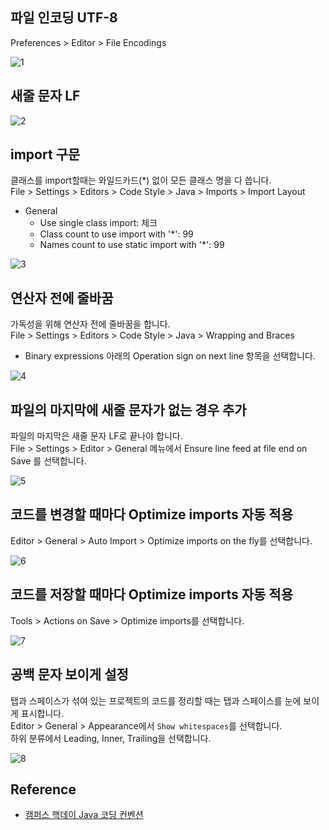 ## 파일 인코딩 UTF-8
Preferences > Editor > File Encodings

![1](https://raw.githubusercontent.com/smpark1020/tistory/master/IDE/%5B%EC%9D%B8%ED%85%94%EB%A6%ACJ%5D%20%EA%B0%9C%EB%B0%9C%20%ED%99%98%EA%B2%BD%20%EC%84%B8%ED%8C%85/1.png)

## 새줄 문자 LF
![2](https://raw.githubusercontent.com/smpark1020/tistory/master/IDE/%5B%EC%9D%B8%ED%85%94%EB%A6%ACJ%5D%20%EA%B0%9C%EB%B0%9C%20%ED%99%98%EA%B2%BD%20%EC%84%B8%ED%8C%85/2.png)

## import 구문
클래스를 import할때는 와일드카드(*) 없이 모든 클래스 명을 다 씁니다.   
File > Settings > Editors > Code Style > Java > Imports > Import Layout
* General
  * Use single class import: 체크
  * Class count to use import with '*': 99
  * Names count to use static import with '*': 99

![3](https://raw.githubusercontent.com/smpark1020/tistory/master/IDE/%5B%EC%9D%B8%ED%85%94%EB%A6%ACJ%5D%20%EA%B0%9C%EB%B0%9C%20%ED%99%98%EA%B2%BD%20%EC%84%B8%ED%8C%85/3.png)

## 연산자 전에 줄바꿈
가독성을 위해 연산자 전에 줄바꿈을 합니다.   
File > Settings > Editors > Code Style > Java > Wrapping and Braces   
* Binary expressions 아래의 Operation sign on next line 항목을 선택합니다.

![4](https://raw.githubusercontent.com/smpark1020/tistory/master/IDE/%5B%EC%9D%B8%ED%85%94%EB%A6%ACJ%5D%20%EA%B0%9C%EB%B0%9C%20%ED%99%98%EA%B2%BD%20%EC%84%B8%ED%8C%85/4.png)

## 파일의 마지막에 새줄 문자가 없는 경우 추가
파일의 마지막은 새줄 문자 LF로 끝나야 합니다.   
File > Settings > Editor > General 메뉴에서 Ensure line feed at file end on Save 를 선택합니다.

![5](https://raw.githubusercontent.com/smpark1020/tistory/master/IDE/%5B%EC%9D%B8%ED%85%94%EB%A6%ACJ%5D%20%EA%B0%9C%EB%B0%9C%20%ED%99%98%EA%B2%BD%20%EC%84%B8%ED%8C%85/5.png)

## 코드를 변경할 때마다 Optimize imports 자동 적용
Editor > General > Auto Import > Optimize imports on the fly를 선택합니다.

![6](https://raw.githubusercontent.com/smpark1020/tistory/master/IDE/%5B%EC%9D%B8%ED%85%94%EB%A6%ACJ%5D%20%EA%B0%9C%EB%B0%9C%20%ED%99%98%EA%B2%BD%20%EC%84%B8%ED%8C%85/6.png)

## 코드를 저장할 때마다 Optimize imports 자동 적용
Tools > Actions on Save > Optimize imports를 선택합니다.

![7](https://raw.githubusercontent.com/smpark1020/tistory/master/IDE/%5B%EC%9D%B8%ED%85%94%EB%A6%ACJ%5D%20%EA%B0%9C%EB%B0%9C%20%ED%99%98%EA%B2%BD%20%EC%84%B8%ED%8C%85/7.png)

## 공백 문자 보이게 설정
탭과 스페이스가 섞여 있는 프로젝트의 코드를 정리할 때는 탭과 스페이스를 눈에 보이게 표시합니다.   
Editor > General > Appearance에서 `Show whitespaces`를 선택합니다.   
하위 분류에서 Leading, Inner, Trailing을 선택합니다.

![8](https://raw.githubusercontent.com/smpark1020/tistory/master/IDE/%5B%EC%9D%B8%ED%85%94%EB%A6%ACJ%5D%20%EA%B0%9C%EB%B0%9C%20%ED%99%98%EA%B2%BD%20%EC%84%B8%ED%8C%85/8.png)

## Reference
* [캠퍼스 핵데이 Java 코딩 컨벤션](https://naver.github.io/hackday-conventions-java/)
